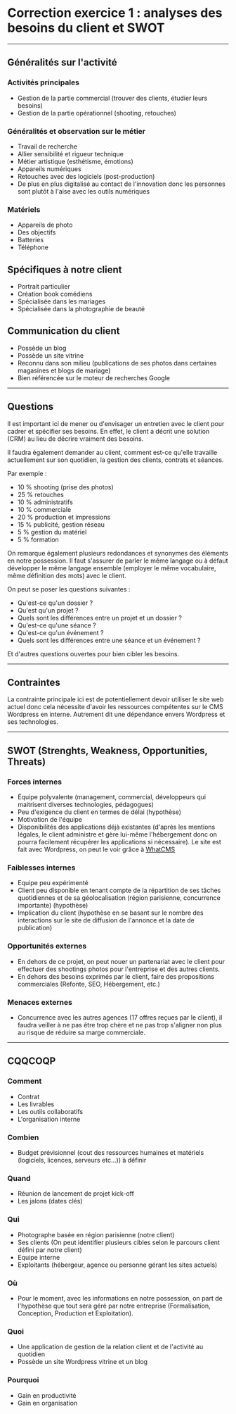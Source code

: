 # Correction exercice 1 : analyses des besoins du client et SWOT

---

## Généralités sur l'activité

### Activités principales

- Gestion de la partie commercial (trouver des clients, étudier leurs besoins)
- Gestion de la partie opérationnel (shooting, retouches)

### Généralités et observation sur le métier

- Travail de recherche
- Allier sensibilité et rigueur technique
- Métier artistique (esthétisme, émotions)
- Appareils numériques
- Retouches avec des logiciels (post-production)
- De plus en plus digitalisé au contact de l'innovation donc les personnes sont plutôt à l'aise avec les outils numériques

### Matériels

- Appareils de photo
- Des objectifs
- Batteries
- Téléphone

## Spécifiques à notre client

- Portrait particulier
- Création book comédiens
- Spécialisée  dans les mariages
- Spécialisée  dans la photographie de beauté

## Communication du client

- Possède un blog
- Possède un site vitrine
- Reconnu dans son milieu (publications de ses photos dans certaines magasines et blogs de mariage)
- Bien référencée sur le moteur de recherches Google

---

## Questions

Il est important ici de mener ou d'envisager un entretien avec le client pour cadrer et spécifier ses besoins.
En effet, le client a décrit une solution (CRM) au lieu de décrire vraiment des besoins.

Il faudra également demander au client, comment est-ce qu'elle travaille actuellement sur son quotidien, la gestion des clients, contrats et séances.

Par exemple :
- 10 % shooting (prise des photos)
- 25 % retouches
- 10 % administratifs
- 10 % commerciale
- 20 % production et impressions
- 15 % publicité, gestion réseau
- 5 % gestion du matériel
- 5 % formation

On remarque également plusieurs redondances et synonymes des éléments en notre possession. Il faut s'assurer de parler le même langage ou à défaut développer le même langage ensemble (employer le même vocabulaire, même définition des mots) avec le client.

On peut se poser les questions suivantes :

- Qu'est-ce qu'un dossier ?
- Qu'est qu'un projet ?
- Quels sont les différences entre un projet et un dossier ?
- Qu'est-ce qu'une séance ?
- Qu'est-ce qu'un événement ?
- Quels sont les différences entre une séance et un événement ?

Et d'autres questions ouvertes pour bien cibler les besoins.

---

## Contraintes

La contrainte principale ici est de potentiellement devoir utiliser le site web actuel donc cela nécessite d'avoir les ressources compétentes sur le CMS Wordpress en interne. Autrement dit une dépendance envers Wordpress et ses technologies.

---


## SWOT (Strenghts, Weakness, Opportunities, Threats)

### Forces internes

- Équipe polyvalente (management, commercial, développeurs qui maitrisent diverses technologies, pédagogues)
- Peu d'exigence du client en termes de délai (hypothèse)
- Motivation de l'équipe
- Disponibilités des applications déjà existantes (d'après les mentions légales, le client administre et gère lui-même l'hébergement donc on pourra facilement récupérer les applications si nécessaire). Le site est fait avec Wordpress, on peut le voir grâce à [WhatCMS](https://whatcms.org/)

### Faiblesses internes

- Equipe peu expérimenté
- Client peu disponible en tenant compte de la répartition de ses tâches quotidiennes et de sa géolocalisation (région parisienne, concurrence importante) (hypothèse)
- Implication du client (hypothèse en se basant sur le nombre des interactions sur le site de diffusion de l'annonce et la date de publication)

### Opportunités externes

- En dehors de ce projet, on peut nouer un partenariat avec le client pour effectuer des shootings photos pour l'entreprise et des autres clients.
- En dehors des besoins exprimés par le client, faire des propositions commerciales (Refonte, SEO, Hébergement, etc.)

### Menaces externes

- Concurrence avec les autres agences (17 offres reçues par le client), il faudra veiller à ne pas être trop chère et ne pas trop s'aligner non plus au risque de réduire sa marge commerciale.

---

## CQQCOQP

### Comment

- Contrat
- Les livrables
- Les outils collaboratifs
- L'organisation interne

### Combien

- Budget prévisionnel (cout des ressources humaines et matériels (logiciels, licences, serveurs etc...)) à définir

### Quand

- Réunion de lancement de projet kick-off
- Les jalons (dates clés)

### Qui

- Photographe basée en région parisienne (notre client)
- Ses clients (On peut identifier plusieurs cibles selon le parcours client défini par notre client)
- Equipe interne
- Exploitants (hébergeur, agence ou personne gérant les sites actuels)

### Où

- Pour le moment, avec les informations en notre possession, on part de l'hypothèse que tout sera géré par notre entreprise (Formalisation, Conception, Production et Exploitation).

### Quoi

- Une application de gestion de la relation client et de l'activité au quotidien
- Possède un site Wordpress vitrine et un blog

### Pourquoi

- Gain en productivité
- Gain en organisation